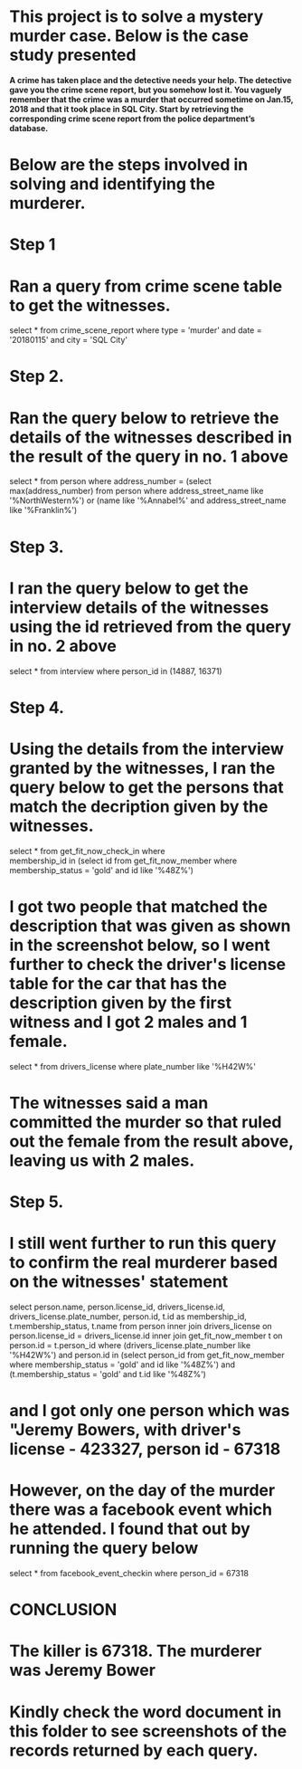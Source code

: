 # This project is to solve a mystery murder case. Below is the case study presented

**A crime has taken place and the detective needs your help. The detective gave you the crime scene report, but you somehow lost
it. You vaguely remember that the crime was a murder that occurred sometime on Jan.15, 2018 and that it took place in SQL City. Start by retrieving the corresponding crime scene report from the police department’s database.**


# Below are the steps involved in solving and identifying the murderer.

# Step 1
# Ran a query from crime scene table to get the witnesses.
select * from crime_scene_report 
where type = 'murder' 
and date = '20180115' 
and city = 'SQL City'
 

# Step 2. 
# Ran the query below to retrieve the details of the witnesses described in the result of the query in no. 1 above
select * from person where 
 address_number = (select max(address_number) 
		  from person where address_street_name like '%NorthWestern%') or
		  (name like '%Annabel%' and address_street_name like '%Franklin%')
 

# Step 3. 
# I ran the query below to get the interview details of the witnesses using the id retrieved from the query in no. 2 above
select * from interview 
where person_id in (14887, 16371)
 

# Step 4. 
# Using the details from the interview granted by the witnesses, I ran the query below to get the persons that match the decription given by the witnesses.

select * from get_fit_now_check_in where 	
membership_id in (select id from get_fit_now_member where membership_status = 'gold' and id like '%48Z%')

# I got two people that matched the description that was given as shown in the screenshot below, so I went further to check the driver's license  table for the car that has the description given by the first witness and I got 2 males and 1 female.
 
select * from drivers_license 
where plate_number like '%H42W%'

# The witnesses said a man committed the murder so that ruled out the female from the result above, leaving us with 2 males.
 

# Step 5. 
# I still went further to run this query to confirm the real murderer based on the witnesses' statement

select person.name, person.license_id, 
drivers_license.id, drivers_license.plate_number, 
person.id, t.id as membership_id, t.membership_status, t.name
from person 
inner join drivers_license on person.license_id = drivers_license.id
inner join get_fit_now_member t on person.id = t.person_id
where (drivers_license.plate_number like '%H42W%')
and person.id in (select person_id from get_fit_now_member 
		  where membership_status = 'gold' and id like '%48Z%')
and (t.membership_status = 'gold' and t.id like '%48Z%')

# and I got only one person which was "Jeremy Bowers, with driver's license - 423327, person id - 67318
 

# However, on the day of the murder there was a facebook event which he attended. I found that out by running the query below
select * from facebook_event_checkin where person_id  = 67318
 
# CONCLUSION
# The killer is 67318. The murderer was Jeremy Bower

# Kindly check the word document in this folder to see screenshots of the records returned by each query.
